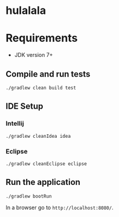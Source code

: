 # hulalala

# Requirements

* JDK version 7+

## Compile and run tests

```
./gradlew clean build test
```

## IDE Setup

### Intellij

```
./gradlew cleanIdea idea
```

### Eclipse

```
./gradlew cleanEclipse eclipse
```

## Run the application
```
./gradlew bootRun
```

In a browser go to `http://localhost:8080/`.

